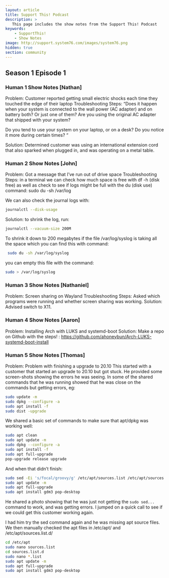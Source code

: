 ```yaml
---
layout: article
title: Support This! Podcast
description: >
   This page includes the show notes from the Support This! Podcast
keywords:
    - SupportThis!
    - Show Notes
image: http://support.system76.com/images/system76.png
hidden: true
section: community
---
```


## Season 1 Episode 1

### Human 1 Show Notes [Nathan]
Problem: Customer reported getting small electric shocks each time they touched the edge of their laptop
Troubleshooting Steps: “Does it happen when your system is connected to the wall power (AC adapter) and on battery both? Or just one of them? Are you using the original AC adapter that shipped with your system?

Do you tend to use your system on your laptop, or on a desk? Do you notice it more during certain times? “

Solution: Determined customer was using an international extension cord that also sparked when plugged in, and was operating on a metal table.

### Human 2 Show Notes [John]
Problem:  Got a message that I’ve run out of drive space
Troubleshooting Steps: in a terminal we can check how much space is free with df -h (disk free) as well as check to see if logs might be full with the du (disk use) command:
sudo du -sh /var/log

We can also check the journal logs with:

```bash
journalctl --disk-usage
 ```

Solution: to shrink the log, run: 

```bash
journalctl --vacuum-size 200M 
```

To shrink it down to 200 megabytes if the file /var/log/syslog is taking all the space which you can find this with command:

```bash
 sudo du -sh /var/log/syslog
``` 

you can empty this file with the command:

```bash
sudo > /var/log/syslog
```

### Human 3 Show Notes [Nathaniel]
Problem: Screen sharing on Wayland
Troubleshooting Steps:  Asked which programs were running and whether screen sharing was working.
Solution:  Advised switch to X11.                          

### Human 4 Show Notes [Aaron]
Problem: Installing Arch with LUKS and systemd-boot
Solution: Make a repo on Github with the steps! : https://github.com/ahoneybun/Arch-LUKS-systemd-boot-install

### Human 5 Show Notes [Thomas]
Problem: Problem with finishing a upgrade to 20.10
This started with a customer that started an upgrade to 20.10 but got stuck. He provided some screen-shots showing the errors he was seeing. In some of the shared commands that he was running showed that he was close on the commands but getting errors, eg:

```bash
sudo update -m
sudo dpkg --configure -a
sudo apt install -f
sudo dist -upgrade
```

We shared a basic set of commands to make sure that apt/dpkg was working well:

```bash
sudo apt clean
sudo apt update -m
sudo dpkg --configure -a
sudo apt install -f
sudo apt full-upgrade
pop-upgrade release upgrade
```

And when that didn’t finish:

```bash
sudo sed -Ei 's/focal/groovy/g' /etc/apt/sources.list /etc/apt/sources.list.d/*.list
sudo apt update -m
sudo apt full-upgrade
sudo apt install gdm3 pop-desktop
```

He shared a photo showing that he was just not getting the `sudo sed...` command to work, and was getting errors. I jumped on a quick call to see if we could get this customer working again.

I had him try the sed command again and he was missing apt source files. We then manually checked the apt files in /etc/apt/ and /etc/apt/sources.list.d/

```bash
cd /etc/apt
sudo nano sources.list
cd sources.list.d
sudo nano *.list
sudo apt update -m
sudo apt full-upgrade
sudo apt install gdm3 pop-desktop
```

